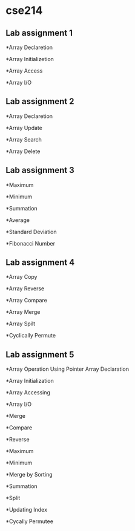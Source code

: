 # cse214

## Lab assignment 1

*Array Declaretion

*Array Initializetion

*Array Access

*Array I/O

## Lab assignment 2

*Array Declaretion

*Array Update

*Array Search

*Array Delete

## Lab assignment 3

*Maximum

*Minimum

*Summation

*Average

*Standard Deviation

*Fibonacci Number

## Lab assignment 4

*Array Copy

*Array Reverse

*Array Compare

*Array Merge

*Array Spilt

*Cyclically Permute

## Lab assignment 5

*Array Operation Using Pointer Array Declaration

*Array Initialization

*Array Accessing

*Array I/O

*Merge

*Compare

*Reverse

*Maximum

*Minimum

*Merge by Sorting

*Summation

*Split

*Updating Index

*Cycally Permutee
